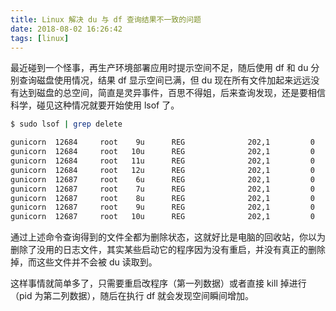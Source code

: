 ```yaml
---
title: Linux 解决 du 与 df 查询结果不一致的问题
date: 2018-08-02 16:26:42
tags: [linux]
---
```


最近碰到一个怪事，再生产环境部署应用时提示空间不足，随后使用 df 和 du 分别查询磁盘使用情况，结果 df 显示空间已满，但 du 现在所有文件加起来远远没有达到磁盘的总空间，简直是灵异事件，百思不得姐，后来查询发现，还是要相信科学，碰见这种情况就要开始使用 lsof 了。

<!-- more --><!-- toc -->

```bash
$ sudo lsof | grep delete

gunicorn  12684     root    9u      REG              202,1         0     262218 /tmp/wgunicorn-8i1jdgje (deleted)
gunicorn  12684     root   10u      REG              202,1         0     266807 /tmp/wgunicorn-mm95v3yh (deleted)
gunicorn  12684     root   11u      REG              202,1         0     266812 /tmp/wgunicorn-5m96ndz5 (deleted)
gunicorn  12684     root   12u      REG              202,1         0     266894 /tmp/wgunicorn-gq5yj56p (deleted)
gunicorn  12687     root    6u      REG              202,1         0     262184 /tmp/wgunicorn-5furub77 (deleted)
gunicorn  12687     root    7u      REG              202,1         0     262186 /tmp/wgunicorn-wbxhe1yf (deleted)
gunicorn  12687     root    8u      REG              202,1         0     262204 /tmp/wgunicorn-xc3x68bt (deleted)
gunicorn  12687     root    9u      REG              202,1         0     262218 /tmp/wgunicorn-8i1jdgje (deleted)
gunicorn  12687     root   10u      REG              202,1         0     266807 /tmp/wgunicorn-mm95v3yh (deleted)
```

通过上述命令查询得到的文件全都为删除状态，这就好比是电脑的回收站，你以为删除了没用的日志文件，其实某些启动它的程序因为没有重启，并没有真正的删除掉，而这些文件并不会被 du 读取到。

这样事情就简单多了，只需要重启改程序（第一列数据）或者直接 kill 掉进行（pid 为第二列数据），随后在执行 df 就会发现空间瞬间增加。
